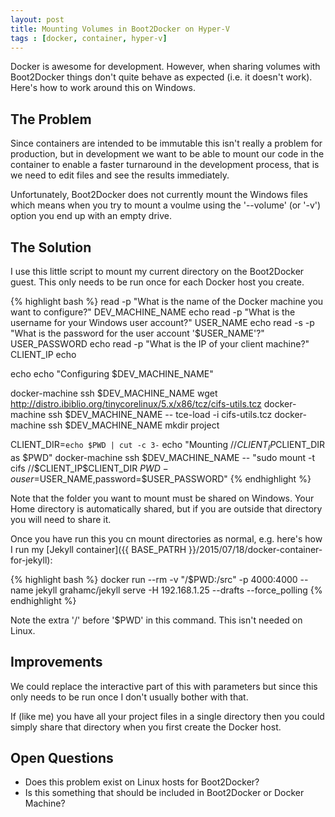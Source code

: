 ```yaml
---
layout: post
title: Mounting Volumes in Boot2Docker on Hyper-V
tags : [docker, container, hyper-v]
---
```


Docker is awesome for development. However, when sharing volumes with
Boot2Docker things don't quite behave as expected (i.e. it doesn't
work). Here's how to work around this on Windows.

## The Problem ##

Since containers are intended to be immutable this isn't really a
problem for production, but in development we want to be able to mount
our code in the container to enable a faster turnaround in the
development process, that is we need to edit files and see the results
immediately.

Unfortunately, Boot2Docker does not currently mount the Windows files
which means when you try to mount a voulme using the '--volume' (or
'-v') option you end up with an empty drive. 

## The Solution ##

I use this little script to mount my current directory on the
Boot2Docker guest. This only needs to be run once for each Docker host
you create.

{% highlight bash %}
read -p "What is the name of the Docker machine you want to configure?" DEV_MACHINE_NAME
echo
read -p "What is the username for your Windows user account?" USER_NAME
echo
read -s -p "What is the password for the user account '$USER_NAME'?" USER_PASSWORD
echo
read -p "What is the IP of your client machine?" CLIENT_IP
echo

echo
echo "Configuring $DEV_MACHINE_NAME"

docker-machine ssh $DEV_MACHINE_NAME wget http://distro.ibiblio.org/tinycorelinux/5.x/x86/tcz/cifs-utils.tcz
docker-machine ssh $DEV_MACHINE_NAME -- tce-load -i cifs-utils.tcz
docker-machine ssh $DEV_MACHINE_NAME mkdir project

CLIENT_DIR=`echo $PWD | cut -c 3-`
echo "Mounting //$CLIENT_IP$CLIENT_DIR as $PWD"
docker-machine ssh $DEV_MACHINE_NAME -- "sudo mount -t cifs //$CLIENT_IP$CLIENT_DIR $PWD -o user=$USER_NAME,password=$USER_PASSWORD"
{% endhighlight %}

Note that the folder you want to mount must be shared on Windows. Your Home directory is automatically shared, but if you are outside that directory you will need to share it.

Once you have run this you cn mount directories as normal, e.g. here's how I run my [Jekyll container]({{ BASE_PATRH }}/2015/07/18/docker-container-for-jekyll):

{% highlight bash %}
docker run --rm -v "/$PWD:/src" -p 4000:4000 --name jekyll grahamc/jekyll serve -H 192.168.1.25 --drafts --force_polling
{% endhighlight %}

Note the extra '/' before '$PWD' in this command. This isn't needed on Linux.

## Improvements ##

We could replace the interactive part of this with parameters but
since this only needs to be run once I don't usually bother with that.

If (like me) you have all your project files in a single directory
then you could simply share that directory when you first create the
Docker host.

## Open Questions ##

  * Does this problem exist on Linux hosts for Boot2Docker?
  * Is this something that should be included in Boot2Docker or Docker Machine?


